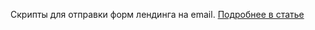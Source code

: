 Скрипты для отправки форм лендинга на email.
[Подробнее в статье](https://blog.biscripter.ru/landing-forms/)
